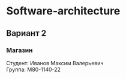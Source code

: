 # Software-architecture
## Вариант 2
### Магазин
Студент: Иванов Максим Валерьевич\
Группа: M80-1140-22
